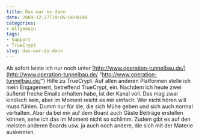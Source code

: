 ```yaml
---
title: Das war es dann
date: 2009-12-27T19:05:00+0100
categories:
- Allgemein
tags: 
- Support
- TrueCrypt
slug: das-war-es-dann
---
```

Ab sofort leiste ich nur noch unter [http://www.operation-tunnelbau.de/](http://www.operation-tunnelbau.de/ "http://www.operation-tunnelbau.de/") Hilfe zu TrueCrypt. Auf allen anderen Platformen stelle ich mein Engagement, betreffend TrueCrypt, ein. Nachdem ich heute zwei äußerst freche Emails erhalten habe, ist der Kanal voll. Das mag zwar kindisch sein, aber im Moment reicht es mir einfach. Wer nicht hören will muss fühlen. Dumm nur für die, die sich Mühe geben und sich auch normal verhalten. Aber da bei mir auf dem Board auch Gäste Beiträge erstellen können, sehe ich das im Moment nicht so schlimm. Zudem gibt es auf den meisten anderen Boards usw. ja auch noch andere, die sich mit der Materie auskennen.
